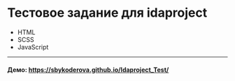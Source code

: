 # Тестовое задание для idaproject
* HTML
* SCSS
* JavaScript

<hr>
  
#### Демо: https://sbykoderova.github.io/Idaproject_Test/
